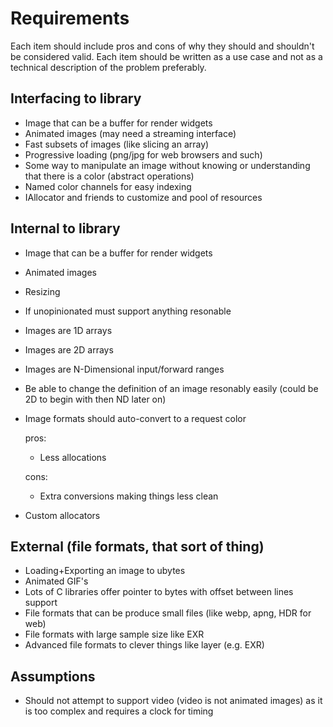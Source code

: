 # Requirements
Each item should include pros and cons of why they should and shouldn't be considered valid.
Each item should be written as a use case and not as a technical description of the problem preferably.

## Interfacing to library
- Image that can be a buffer for render widgets
- Animated images (may need a streaming interface)
- Fast subsets of images (like slicing an array)
- Progressive loading (png/jpg for web browsers and such)
- Some way to manipulate an image without knowing or understanding that there is a color (abstract operations)
- Named color channels for easy indexing
- IAllocator and friends to customize and pool of resources

## Internal to library
- Image that can be a buffer for render widgets
- Animated images
- Resizing
- If unopinionated must support anything resonable
- Images are 1D arrays
- Images are 2D arrays
- Images are N-Dimensional input/forward ranges
- Be able to change the definition of an image resonably easily (could be 2D to begin with then ND later on)
- Image formats should auto-convert to a request color

  pros:
    - Less allocations

  cons:
    - Extra conversions making things less clean
- Custom allocators

## External (file formats, that sort of thing)
- Loading+Exporting an image to ubytes
- Animated GIF's
- Lots of C libraries offer pointer to bytes with offset between lines support
- File formats that can be produce small files (like webp, apng, HDR for web)
- File formats with large sample size like EXR
- Advanced file formats to clever things like layer (e.g. EXR)

## Assumptions
- Should not attempt to support video (video is not animated images) as it is too complex and requires a clock for timing
